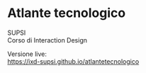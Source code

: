 # Atlante tecnologico  
SUPSI  
Corso di Interaction Design

Versione live:  
https://ixd-supsi.github.io/atlantetecnologico
